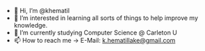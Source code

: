 - 👋 Hi, I’m @khematil
- 👀 I’m interested in learning all sorts of things to help improve my knowledge. 
- 🌱 I’m currently studying Computer Science @ Carleton U 
- 📫 How to reach me 
     -> E-Mail: k.hematillake@gmail.com 

<!---
khematil/khematil is a ✨ special ✨ repository because its `README.md` (this file) appears on your GitHub profile.
You can click the Preview link to take a look at your changes.
--->
